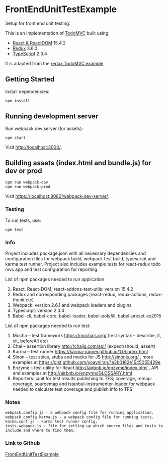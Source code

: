 # FrontEndUnitTestExample
Setup for front end unit testing.

This is an implementation of [TodoMVC](http://todomvc.com/) built using:

- [React & ReactDOM](http://facebook.github.io/react/) 15.4.2
- [Redux](https://github.com/rackt/redux) 3.6.0
- [TypeScript](http://www.typescriptlang.org/) 2.3.4

It is adapted from the [redux TodoMVC example](https://github.com/rackt/redux/tree/master/examples/todomvc).

## Getting Started

Install dependencies:

```
npm install
```

## Running development server

Run webpack dev server (for assets):

```
npm start
```

Visit [http://localhost:3000/](http://localhost:3000/).

## Building assets (index.html and bundle.js) for dev or prod

```
npm run webpack-dev
npm run webpack-prod
```

Visit [https://localhost:8080/webpack-dev-server/](https://localhost:8080/webpack-dev-server/).

### Testing

To run tests, use:

```
npm test
```

### Info

Project includes package.json with all necessary dependencies and configuration files for webpack build, webpack test build, typescript and karma test runner. Project also includes example tests for react-redux todo mvc app and test configuration for reporting.

List of npm packages needed to run application:

1. React, React-DOM, react-addons-test-utils: version 15.4.2
2. Redux and corresponding packages (react-redux, redux-actions, redux-thunk etc)
3. Webpack: version 2.6.1 and webpack loaders and plugins
4. Typescript: version 2.3.4
5. Babel-cli, babel-core, babel-loader, babel-polyfill, babel-preset-es2015

List of npm packages needed to run test:

1. Mocha – test framework https://mochajs.org/  (test syntax – describe, it, xit, beforeAll etc)
2. Chai – assertion library http://chaijs.com/api/  (expect/should, assert)
3. Karma – test runner https://karma-runner.github.io/1.0/index.html
4. Sinon – test spies, stubs and mocks for JS http://sinonjs.org/  , more examples at  https://gist.github.com/yoavniran/1e3b0162e1545055429e 
5. Enzyme – test utility for React http://airbnb.io/enzyme/index.html , API and examples at http://airbnb.io/enzyme/GLOSSARY.html
6. Reporters: junit for test results publishing to TFS; coverage, remap-coverage, sourcemap and istanbul-instrumenter-loader for webpack needed to calculate test coverage and publish info to TFS.

### Notes
```
webpack.config.js - a webpack config file for running application.
webpack.config.karma.js - a webpack config file for running tests.
karma.conf.js - karma test runner config.
tests.webpack.js - file for setting up which source files and tests to include and where to find them.
```

### Link to Github

[FrontEndUnitTestExample](https://github.com/UzheykoS/FrontEndUnitTestExample.git)
